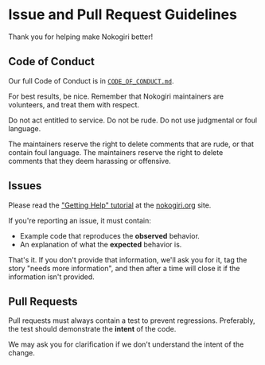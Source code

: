 # Issue and Pull Request Guidelines

Thank you for helping make Nokogiri better!


## Code of Conduct

Our full Code of Conduct is in [`CODE_OF_CONDUCT.md`](CODE_OF_CONDUCT.md).

For best results, be nice. Remember that Nokogiri maintainers are volunteers, and treat them with respect.

Do not act entitled to service. Do not be rude. Do not use judgmental or foul language.

The maintainers reserve the right to delete comments that are rude, or that contain foul language. The maintainers reserve the right to delete comments that they deem harassing or offensive.


## Issues

Please read the ["Getting Help" tutorial](http://www.nokogiri.org/tutorials/getting_help.html) at the [nokogiri.org](http://nokogiri.org) site.

If you're reporting an issue, it must contain:

* Example code that reproduces the **observed** behavior.
* An explanation of what the **expected** behavior is.

That's it. If you don't provide that information, we'll ask you for it, tag the story "needs more information", and then after a time will close it if the information isn't provided.


## Pull Requests

Pull requests must always contain a test to prevent regressions. Preferably, the test should demonstrate the __intent__ of the code.

We may ask you for clarification if we don't understand the intent of the change.
